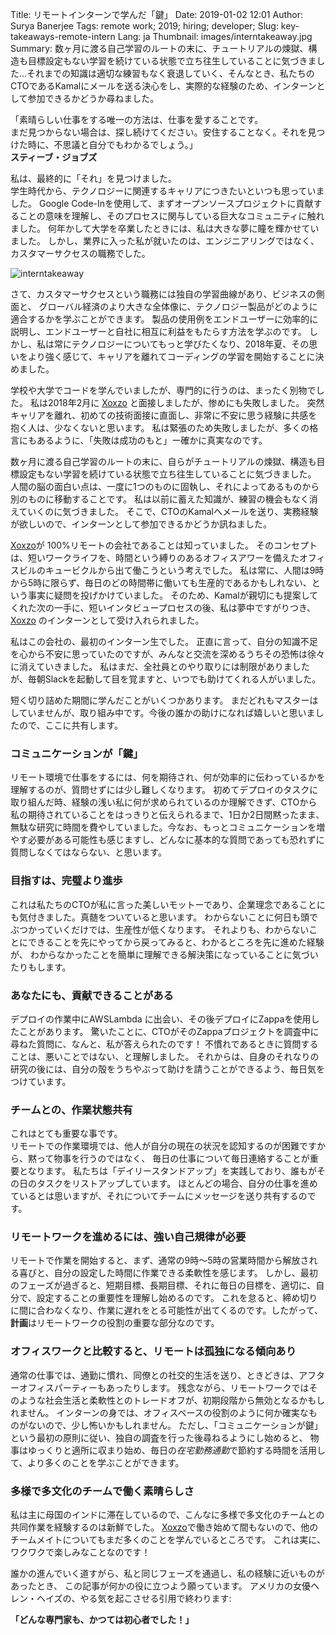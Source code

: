 Title: リモートインターンで学んだ「鍵」
Date: 2019-01-02 12:01
Author: Surya Banerjee
Tags: remote work; 2019; hiring; developer;
Slug: key-takeaways-remote-intern
Lang: ja
Thumbnail: images/interntakeaway.jpg
Summary: 数ヶ月に渡る自己学習のルートの末に、チュートリアルの煉獄、構造も目標設定もない学習を続けている状態で立ち往生していることに気づきました...それまでの知識は適切な練習もなく衰退していく、そんなとき、私たちのCTOであるKamalにメールを送る決心をし、実際的な経験のため、インターンとして参加できるかどうか尋ねました。

「素晴らしい仕事をする唯一の方法は、仕事を愛することです。<br>
まだ見つからない場合は、探し続けてください。安住することなく。それを見つけた時に、不思議と自分でもわかるでしょう。」<br>
**スティーブ・ジョブズ**


私は、最終的に「それ」を見つけました。<br>
学生時代から、テクノロジーに関連するキャリアにつきたいといつも思っていました。
Google Code-Inを使用して、まずオープンソースプロジェクトに貢献することの意味を理解し、そのプロセスに関与している巨大なコミュニティに触れました。
何年かして大学を卒業したときには、私は大きな夢に瞳を輝かせていました。
しかし、業界に入った私が就いたのは、エンジニアリングではなく、カスタマーサクセスの職務でした。

![interntakeaway](/images/interntakeaway.jpg)

さて、カスタマーサクセスという職務には独自の学習曲線があり、ビジネスの側面と、
グローバル経済のより大きな全体像に、テクノロジー製品がどのように適合するかを学ぶことができます。
製品の使用例をエンドユーザーに効率的に説明し、エンドユーザーと自社に相互に利益をもたらす方法を学ぶのです。
しかし、私は常にテクノロジーについてもっと学びたくなり、2018年夏、その思いをより強く感じて、キャリアを離れてコーディングの学習を開始することに決めました。

学校や大学でコードを学んでいましたが、専門的に行うのは、まったく別物でした。
私は2018年2月に [Xoxzo](https://www.xoxzo.com/ja/) と面接しましたが、惨めにも失敗しました。
突然キャリアを離れ、初めての技術面接に直面し、非常に不安に思う経験に共感を抱く人は、少なくないと思います。
私は緊張のため失敗しましたが、多くの格言にもあるように、「失敗は成功のもと」ー確かに真実なのです。

数ヶ月に渡る自己学習のルートの末に、自らがチュートリアルの煉獄、構造も目標設定もない学習を続けている状態で立ち往生していることに気づきました。
人間の脳の面白い点は、一度に1つのものに固執し、それによってあるものから別のものに移動することです。
私は以前に蓄えた知識が、練習の機会もなく消えていくのに気づきました。
そこで、CTOのKamalへメールを送り、実務経験が欲しいので、インターンとして参加できるかどうか訊ねました。

[Xoxzo](https://www.xoxzo.com/ja)が 100%リモートの会社であることは知っていました。
そのコンセプトは、短いワークライフを、時間という縛りのあるオフィスアワーを備えたオフィスビルのキュービクルから出て働こうという考えでした。
私は常に、人間は9時から5時に限らず、毎日のどの時間帯に働いても生産的であるかもしれない、という事実に疑問を投げかけていました。
そのため、Kamalが親切にも提案してくれた次の一手に、短いインタビュープロセスの後、私は夢中ですがりつき、[Xoxzo](https://www.xoxzo.com/ja) のインターンとして受け入れられました。

私はこの会社の、最初のインターン生でした。
正直に言って、自分の知識不足を心から不安に思っていたのですが、みんなと交流を深めるうちその恐怖は徐々に消えていきました。
私はまだ、全社員とのやり取りには制限がありましたが、毎朝Slackを起動して目を覚ますと、いつでも助けてくれる人がいました。

短く切り詰めた期間に学んだことがいくつかあります。
まだどれもマスターはしていませんが、取り組み中です。今後の誰かの助けになれば嬉しいと思いましたので、ここに共有します。

### コミュニケーションが「鍵」
リモート環境で仕事をするには、何を期待され、何が効率的に伝わっているかを理解するのが、質問せずには少し難しくなります。
初めてデプロイのタスクに取り組んだ時、経験の浅い私に何が求められているのか理解できず、CTOから私の期待されていることをはっきりと伝えられるまで、1日か2日間黙ったまま、無駄な研究に時間を費やしていました。今なお、もっとコミュニケーションを増やす必要がある可能性も感じますし、どんなに基本的な質問であっても恐れずに質問しなくてはならない、と思います。

### 目指すは、完璧より進歩
これは私たちのCTOが私に言った美しいモットーであり、企業理念であることにも気付きました。真髄をついていると思います。
わからないことに何日も頭でぶつかっていくだけでは、生産性が低くなります。
それよりも、わからないことにできることを先にやってから戻ってみると、わかるところを先に進めた経験が、
わからなかったことを簡単に理解できる解決策になっていることに気づいたりもします。

### あなたにも、貢献できることがある
デプロイの作業中にAWSLambda に出会い、その後デプロイにZappaを使用したことがあります。
驚いたことに、CTOがそのZappaプロジェクトを調査中に尋ねた質問に、なんと、私が答えられたのです！
不慣れであるときに質問することは、悪いことではない、と理解しました。
それからは、自身のそれなりの研究の後には、自分の殻をうちやぶって助けを請うことができるよう、毎日気をつけています。

### チームとの、作業状態共有
これはとても重要な事です。<br>
リモートでの作業環境では、他人が自分の現在の状況を認知するのが困難ですから、黙って物事を行うのではなく、
毎日の仕事について毎日連絡することが重要となります。
私たちは「デイリースタンドアップ」を実践しており、誰もがその日のタスクをリストアップしています。
ほとんどの場合、自分の仕事を進めているとは思いますが、それについてチームにメッセージを送り共有するのです。

### リモートワークを進めるには、強い自己規律が必要
リモートで作業を開始すると、まず、通常の9時〜5時の営業時間から解放される喜びと、自分の設定した時間に作業できる柔軟性を感じます。
しかし、最初のフェーズが過ぎると、短期目標、長期目標、それに毎日の目標を、適切に、自分で、設定することの重要性を理解し始めるのです。
これを怠ると、締め切りに間に合わなくなり、作業に遅れをとる可能性が出てくるのです。したがって、**計画**はリモートワークの役割の重要な部分なのです。

### オフィスワークと比較すると、リモートは孤独になる傾向あり
通常の仕事では、通勤に慣れ、同僚との社交的生活を送り、ときどきは、アフターオフィスパーティーもあったりします。
残念ながら、リモートワークではそのような社会生活と柔軟性とのトレードオフが、初期段階から無効となるかもしれません。
インターンの身では、オフィスベースの役割のように何か確実なものがないので、少し怖いかもしれません。
ただし、「コミュニケーションが鍵」という最初の原則に従い、独自の調査を行った後尋ねるようにし始めると、
物事はゆっくりと適所に収まり始め、毎日の*在宅勤務通勤*で節約する時間を活用して、より多くのことを学ぶことができます。

### 多様で多文化のチームで働く素晴らしさ
私は主に母国のインドに滞在しているので、こんなに多様で多文化のチームとの共同作業を経験するのは新鮮でした。
[Xoxzo](https://www.xoxzo.com/ja/)で働き始めて間もないので、他のチームメイトについてもまだ多くのことを学んでいるところです。
これは実に、ワクワクで楽しみなことなのです！

誰かの進んでいく道すがら、私と同じフェーズを通過し、私の経験に近いものがあったとき、
この記事が何かの役に立つよう願っています。
アメリカの女優ヘレン・ヘイズの、やる気を起こさせる引用で終わります:

**「どんな専門家も、かつては初心者でした！」**
